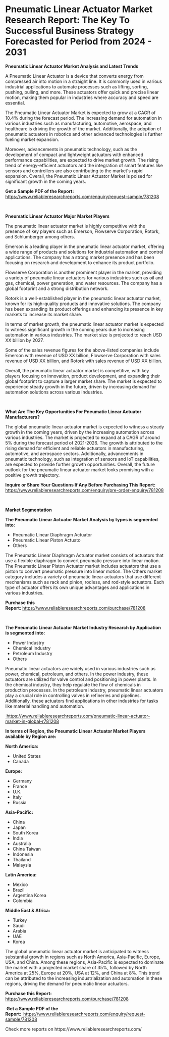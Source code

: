 <p><h1>Pneumatic Linear Actuator Market Research Report: The Key To Successful Business Strategy Forecasted for Period from 2024 - 2031</h1></p><p><strong>Pneumatic Linear Actuator Market Analysis and Latest Trends</strong></p>
<p><p>A Pneumatic Linear Actuator is a device that converts energy from compressed air into motion in a straight line. It is commonly used in various industrial applications to automate processes such as lifting, sorting, pushing, pulling, and more. These actuators offer quick and precise linear motion, making them popular in industries where accuracy and speed are essential.</p><p>The Pneumatic Linear Actuator Market is expected to grow at a CAGR of 10.4% during the forecast period. The increasing demand for automation in various industries such as manufacturing, automotive, aerospace, and healthcare is driving the growth of the market. Additionally, the adoption of pneumatic actuators in robotics and other advanced technologies is further fueling market expansion.</p><p>Moreover, advancements in pneumatic technology, such as the development of compact and lightweight actuators with enhanced performance capabilities, are expected to drive market growth. The rising trend of energy-efficient actuators and the integration of smart features like sensors and controllers are also contributing to the market's rapid expansion. Overall, the Pneumatic Linear Actuator Market is poised for significant growth in the coming years.</p></p>
<p><strong>Get a Sample PDF of the Report:&nbsp;</strong> <a href="https://www.reliableresearchreports.com/enquiry/request-sample/781208">https://www.reliableresearchreports.com/enquiry/request-sample/781208</a></p>
<p>&nbsp;</p>
<p><strong>Pneumatic Linear Actuator Major Market Players</strong></p>
<p><p>The pneumatic linear actuator market is highly competitive with the presence of key players such as Emerson, Flowserve Corporation, Rotork, and Schlumberger among others.</p><p>Emerson is a leading player in the pneumatic linear actuator market, offering a wide range of products and solutions for industrial automation and control applications. The company has a strong market presence and has been focusing on research and development to enhance its product portfolio.</p><p>Flowserve Corporation is another prominent player in the market, providing a variety of pneumatic linear actuators for various industries such as oil and gas, chemical, power generation, and water resources. The company has a global footprint and a strong distribution network.</p><p>Rotork is a well-established player in the pneumatic linear actuator market, known for its high-quality products and innovative solutions. The company has been expanding its product offerings and enhancing its presence in key markets to increase its market share.</p><p>In terms of market growth, the pneumatic linear actuator market is expected to witness significant growth in the coming years due to increasing automation in various industries. The market size is projected to reach USD XX billion by 2027.</p><p>Some of the sales revenue figures for the above-listed companies include Emerson with revenue of USD XX billion, Flowserve Corporation with sales revenue of USD XX billion, and Rotork with sales revenue of USD XX billion.</p><p>Overall, the pneumatic linear actuator market is competitive, with key players focusing on innovation, product development, and expanding their global footprint to capture a larger market share. The market is expected to experience steady growth in the future, driven by increasing demand for automation solutions across various industries.</p></p>
<p>&nbsp;</p>
<p><strong>What Are The Key Opportunities For Pneumatic Linear Actuator Manufacturers?</strong></p>
<p><p>The global pneumatic linear actuator market is expected to witness a steady growth in the coming years, driven by the increasing automation across various industries. The market is projected to expand at a CAGR of around 5% during the forecast period of 2021-2026. The growth is attributed to the rising demand for efficient and reliable actuators in manufacturing, automotive, and aerospace sectors. Additionally, advancements in pneumatic technology, such as integration of sensors and IoT capabilities, are expected to provide further growth opportunities. Overall, the future outlook for the pneumatic linear actuator market looks promising with a positive growth trajectory.</p></p>
<p><strong>Inquire or Share Your Questions If Any Before Purchasing This Report:</strong> <a href="https://www.reliableresearchreports.com/enquiry/pre-order-enquiry/781208">https://www.reliableresearchreports.com/enquiry/pre-order-enquiry/781208</a></p>
<p>&nbsp;</p>
<p><strong>Market Segmentation</strong></p>
<p><strong>The Pneumatic Linear Actuator Market Analysis by types is segmented into:</strong></p>
<p><ul><li>Pneumatic Linear Diaphragm Actuator</li><li>Pneumatic Linear Piston Actuato</li><li>Others</li></ul></p>
<p><p>The Pneumatic Linear Diaphragm Actuator market consists of actuators that use a flexible diaphragm to convert pneumatic pressure into linear motion. The Pneumatic Linear Piston Actuator market includes actuators that use a piston to convert pneumatic pressure into linear motion. The Others market category includes a variety of pneumatic linear actuators that use different mechanisms such as rack and pinion, rodless, and rod-style actuators. Each type of actuator offers its own unique advantages and applications in various industries.</p></p>
<p><strong>Purchase this Report:&nbsp;</strong><a href="https://www.reliableresearchreports.com/purchase/781208">https://www.reliableresearchreports.com/purchase/781208</a></p>
<p>&nbsp;</p>
<p><strong>The Pneumatic Linear Actuator Market Industry Research by Application is segmented into:</strong></p>
<p><ul><li>Power Industry</li><li>Chemical Industry</li><li>Petroleum Industry</li><li>Others</li></ul></p>
<p><p>Pneumatic linear actuators are widely used in various industries such as power, chemical, petroleum, and others. In the power industry, these actuators are utilized for valve control and positioning in power plants. In the chemical industry, they help regulate the flow of chemicals in production processes. In the petroleum industry, pneumatic linear actuators play a crucial role in controlling valves in refineries and pipelines. Additionally, these actuators find applications in other industries for tasks like material handling and automation.</p></p>
<p><a href="https://www.reliableresearchreports.com/pneumatic-linear-actuator-market-in-global-r781208">&nbsp;https://www.reliableresearchreports.com/pneumatic-linear-actuator-market-in-global-r781208</a></p>
<p><strong>In terms of Region, the Pneumatic Linear Actuator Market Players available by Region are:</strong></p>
<p>
    <p> <strong> North America: </strong>
        <ul>
            <li>United States</li>
            <li>Canada</li>
        </ul>
        </p> 
    <p> <strong> Europe: </strong>
        <ul>
            <li>Germany</li>
            <li>France</li>
            <li>U.K.</li>
            <li>Italy</li>
            <li>Russia</li>
        </ul>
        </p> 
    <p> <strong> Asia-Pacific: </strong>
        <ul>
            <li>China</li>
            <li>Japan</li>
            <li>South Korea</li>
            <li>India</li>
            <li>Australia</li>
            <li>China Taiwan</li>
            <li>Indonesia</li>
            <li>Thailand</li>
            <li>Malaysia</li>
        </ul>
        </p> 
    <p> <strong> Latin America: </strong>
        <ul>
            <li>Mexico</li>
            <li>Brazil</li>
            <li>Argentina Korea</li>
            <li>Colombia</li>
        </ul>
        </p> 
    <p> <strong> Middle East & Africa: </strong>
        <ul>
            <li>Turkey</li>
            <li>Saudi</li>
            <li>Arabia</li>
            <li>UAE</li>
            <li>Korea</li>
        </ul>
    </p>
    </p>
<p><p>The global pneumatic linear actuator market is anticipated to witness substantial growth in regions such as North America, Asia-Pacific, Europe, USA, and China. Among these regions, Asia-Pacific is expected to dominate the market with a projected market share of 35%, followed by North America at 25%, Europe at 20%, USA at 12%, and China at 8%. This trend can be attributed to the increasing industrialization and automation in these regions, driving the demand for pneumatic linear actuators.</p></p>
<p><strong>Purchase this Report: </strong><a href="https://www.reliableresearchreports.com/purchase/781208">https://www.reliableresearchreports.com/purchase/781208</a></p>
<p>&nbsp;<strong>Get a Sample PDF of the Report:&nbsp;&nbsp;</strong><a href="https://www.reliableresearchreports.com/enquiry/request-sample/781208">https://www.reliableresearchreports.com/enquiry/request-sample/781208</a></p>
<p><strong></strong></p>
<p>Check more reports on https://www.reliableresearchreports.com/</p>